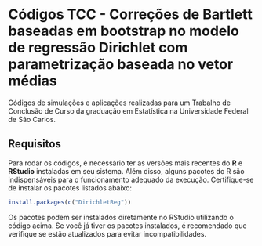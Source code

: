 # Códigos TCC - Correções de Bartlett baseadas em bootstrap no modelo de regressão Dirichlet com parametrização baseada no vetor médias
Códigos de simulações e aplicações realizadas para um Trabalho de Conclusão de Curso da graduação em Estatística na Universidade Federal de São Carlos.

## Requisitos
Para rodar os códigos, é necessário ter as versões mais recentes do **R** e **RStudio** instaladas em seu sistema. Além disso, alguns pacotes do R são indispensáveis para o funcionamento adequado da execução. Certifique-se de instalar os pacotes listados abaixo:

```r
install.packages(c("DirichletReg"))
```

Os pacotes podem ser instalados diretamente no RStudio utilizando o código acima. Se você já tiver os pacotes instalados, é recomendado que verifique se estão atualizados para evitar incompatibilidades.
